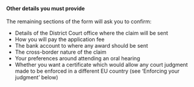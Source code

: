 ####  Other details you must provide

The remaining sections of the form will ask you to confirm:

  * Details of the District Court office where the claim will be sent 
  * How you will pay the application fee 
  * The bank account to where any award should be sent 
  * The cross-border nature of the claim 
  * Your preferences around attending an oral hearing 
  * Whether you want a certificate which would allow any court judgment made to be enforced in a different EU country (see ‘Enforcing your judgment’ below) 
